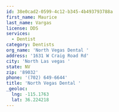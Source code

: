 ```yaml
---
id: 38e0cad2-0599-4c12-b345-4b493793788a
first_name: Maurice
last_name: Vargas
license: DDS
services:
  - Dentist
category: Dentists
org_name: 'North Vegas Dental '
address: '1631 W Craig Road Rd'
city: 'North Las vegas '
state: NV
zip: '89032'
phone: '(702) 649-6644'
title: 'North Vegas Dental '
_geoloc:
  lng: -115.1763
  lat: 36.224218
---
```

